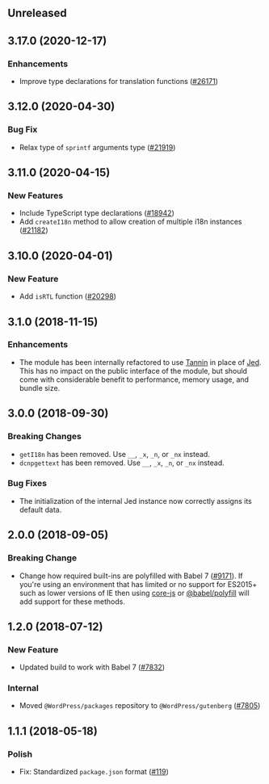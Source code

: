 <!-- Learn how to maintain this file at https://github.com/WordPress/gutenberg/tree/HEAD/packages#maintaining-changelogs. -->

## Unreleased

## 3.17.0 (2020-12-17)

### Enhancements

- Improve type declarations for translation functions ([#26171](https://github.com/WordPress/gutenberg/pull/26171))

## 3.12.0 (2020-04-30)

### Bug Fix

- Relax type of `sprintf` arguments type ([#21919](https://github.com/WordPress/gutenberg/pull/21919))

## 3.11.0 (2020-04-15)

### New Features

- Include TypeScript type declarations ([#18942](https://github.com/WordPress/gutenberg/pull/18942))
- Add `createI18n` method to allow creation of multiple i18n instances ([#21182](https://github.com/WordPress/gutenberg/pull/21182))

## 3.10.0 (2020-04-01)

### New Feature

- Add `isRTL` function  ([#20298](https://github.com/WordPress/gutenberg/pull/20298))

## 3.1.0 (2018-11-15)

### Enhancements

- The module has been internally refactored to use [Tannin](https://github.com/aduth/tannin) in place of [Jed](https://github.com/messageformat/Jed/). This has no impact on the public interface of the module, but should come with considerable benefit to performance, memory usage, and bundle size.

## 3.0.0 (2018-09-30)

### Breaking Changes

- `getI18n` has been removed. Use `__`, `_x`, `_n`, or `_nx` instead.
- `dcnpgettext` has been removed. Use `__`, `_x`, `_n`, or `_nx` instead.

### Bug Fixes

- The initialization of the internal Jed instance now correctly assigns its default data.

## 2.0.0 (2018-09-05)

### Breaking Change

- Change how required built-ins are polyfilled with Babel 7 ([#9171](https://github.com/WordPress/gutenberg/pull/9171)).  If you're using an environment that has limited or no support for ES2015+ such as lower versions of IE then using [core-js](https://github.com/zloirock/core-js) or [@babel/polyfill](https://babeljs.io/docs/en/next/babel-polyfill) will add support for these methods.

## 1.2.0 (2018-07-12)

### New Feature

- Updated build to work with Babel 7 ([#7832](https://github.com/WordPress/gutenberg/pull/7832))

### Internal

- Moved `@WordPress/packages` repository to `@WordPress/gutenberg` ([#7805](https://github.com/WordPress/gutenberg/pull/7805))

## 1.1.1 (2018-05-18)

### Polish

- Fix: Standardized `package.json` format  ([#119](https://github.com/WordPress/packages/pull/119))
